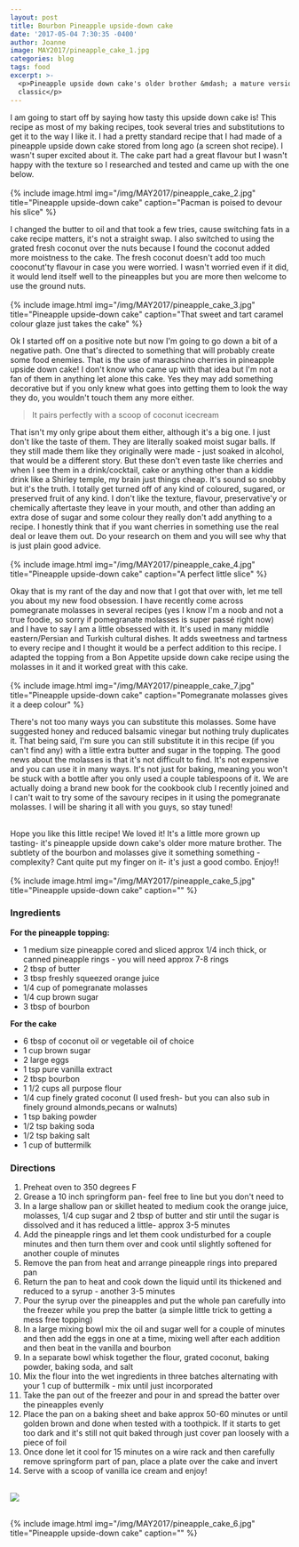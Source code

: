```yaml
---
layout: post
title: Bourbon Pineapple upside-down cake
date: '2017-05-04 7:30:35 -0400'
author: Joanne
image: MAY2017/pineapple_cake_1.jpg
categories: blog
tags: food
excerpt: >-
  <p>Pineapple upside down cake's older brother &mdash; a mature version of this
  classic</p>
---
```

I am going to start off by saying how tasty this upside down cake is!  This recipe as most of my baking recipes, took several tries and substitutions to get it to the way I like it.  I had a pretty standard recipe that I had made of a pineapple upside down cake stored from long ago (a screen shot recipe). I wasn't super excited about it.  The cake part had a great flavour but I wasn't happy with the texture so I researched and tested and came up with the one below.
<br>
<br>
{% include image.html
img="/img/MAY2017/pineapple_cake_2.jpg"
title="Pineapple upside-down cake"
caption="Pacman is poised to devour his slice" %}

I changed the butter to oil and that took a few tries, cause switching fats in a cake recipe matters, it's not a straight swap. I also switched to using the grated fresh coconut over the nuts because I found the coconut added more moistness to the cake. The fresh coconut doesn't add too much cooconut'ty flavour in case you were worried.  I wasn't worried even if it did, it would lend itself well to the pineapples but you are more then welcome to use the ground nuts.
<br>
<br>
{% include image.html
img="/img/MAY2017/pineapple_cake_3.jpg"
title="Pineapple upside-down cake"
caption="That sweet and tart caramel colour glaze just takes the cake" %}

Ok I started off on a positive note but now I'm going to go down a bit of a negative path.  One that's directed to something that will probably create some food enemies. That is the use of maraschino cherries in pineapple upside down cake! I don't know who came up with that idea but I'm not a fan of them in anything let alone this cake.  Yes they may add something decorative but if you only knew what goes into getting them to look the way they do, you wouldn't touch them any more either. 

> It pairs perfectly with a scoop of coconut icecream 

That isn't my only gripe about them either, although it's a big one. I just don't like the taste of them. They are literally soaked moist sugar balls. If they still made them like they originally were made - just soaked in alcohol, that would be a different story. But these don't even taste like cherries and when I see them in a drink/cocktail, cake or anything other than a kiddie drink like a Shirley temple, my brain just things cheap. It's sound so snobby but it's the truth.  I totally get turned off of any kind of coloured, sugared, or preserved fruit of any kind.  I don't like the texture, flavour, preservative'y or chemically aftertaste they leave in your mouth, and other than adding an extra dose of sugar and some colour they really don't add anything to a recipe. I honestly think that if you want cherries in something use the real deal or leave them out.  Do your research on them and you will see why that  is just plain good advice.
<br>
<br>
{% include image.html
img="/img/MAY2017/pineapple_cake_4.jpg"
title="Pineapple upside-down cake"
caption="A perfect little slice" %}

Okay that is my rant of the day and now that I got that over with, let me tell you about my new food obsession. I have recently come across pomegranate molasses in several recipes (yes I know I'm a noob and not a true foodie, so sorry if pomegranate molasses is super passé right now) and I have to say I am a little obsessed with it. It's used in many middle eastern/Persian and Turkish cultural dishes.  It adds sweetness and tartness to every recipe and I thought it would be a perfect addition to this recipe. I adapted the topping from a Bon Appetite upside down cake recipe using the molasses in it and it worked great with this cake.\
<br>
{% include image.html
img="/img/MAY2017/pineapple_cake_7.jpg"
title="Pineapple upside-down cake"
caption="Pomegranate molasses gives it a deep colour" %}

There's not too many ways you can substitute this molasses. Some have suggested honey and reduced balsamic vinegar but nothing truly duplicates it. That being said,  I'm sure you can still substitute it in this recipe (if you can't find any) with a little extra butter and sugar in the topping. The good news about the molasses is that it's not difficult to find.  It's not expensive and you can use it in many ways. It's not just for baking, meaning you won't be stuck with a bottle after you only used a couple tablespoons of it.  We are actually doing a brand new book for the cookbook club I recently joined and  I can't wait to try some of the savoury recipes in it using the pomegranate molasses. I will be sharing it all with you guys, so stay tuned! <br>
<br>

Hope you like this little recipe! We loved it! It's a little more grown up tasting- it's pineapple upside down cake's older more mature brother. The subtlety of the bourbon and molasses give it something something - complexity?  Cant quite put my finger on it- it's just a good combo. Enjoy!!
<br>
<br>
{% include image.html
img="/img/MAY2017/pineapple_cake_5.jpg"
title="Pineapple upside-down cake"
caption="" %}
<br>

### Ingredients

**For the pineapple topping:**

* 1 medium size pineapple cored and sliced approx 1/4 inch thick, or canned pineapple rings - you will need approx 7-8 rings
* 2 tbsp of butter
* 3 tbsp freshly squeezed orange juice
* 1/4 cup of pomegranate molasses
* 1/4 cup brown sugar
* 3 tbsp of bourbon
  <br>

**For the cake**

* 6 tbsp of coconut oil or vegetable oil of choice
* 1 cup brown sugar
* 2 large eggs
* 1 tsp pure vanilla extract
* 2 tbsp bourbon
* 1 1/2 cups all purpose flour
* 1/4 cup finely grated coconut (I used fresh- but you can also sub in finely ground almonds,pecans or walnuts)
* 1 tsp baking powder
* 1/2 tsp baking soda
* 1/2 tsp baking salt
* 1 cup of buttermilk
  <br>

### Directions

 1. Preheat oven to 350 degrees F
 2. Grease a 10 inch springform pan- feel free to line but you don't need to
 3. In a large shallow pan or skillet heated to medium cook the orange juice, molasses, 1/4 cup sugar and 2 tbsp of butter and stir until the sugar is dissolved and it has reduced a little- approx 3-5 minutes
 4. Add the pineapple rings and let them cook undisturbed for a couple minutes and then turn them over and cook until slightly softened for another couple of minutes
 5. Remove the pan from heat and arrange pineapple rings into prepared pan
 6. Return the pan to heat and cook
    down the liquid until its thickened and reduced to a syrup - another 3-5 minutes
 7. Pour the syrup over the pineapples and put the whole pan carefully into the freezer while you prep the batter (a simple little trick to getting a mess free topping)
 8. In a large mixing bowl mix the oil and sugar well for a couple of minutes and then add the eggs in one at a time, mixing well after each addition and then beat in the vanilla and bourbon
 9. In a separate bowl whisk together the flour, grated coconut, baking powder, baking soda, and salt
10. Mix the flour into the wet ingredients in three batches alternating with your 1 cup of buttermilk - mix until just incorporated
11. Take the pan out of the freezer and pour in and spread the batter over the pineapples evenly
12. Place the pan on a baking sheet and bake approx 50-60 minutes or until golden brown and done when tested with a toothpick. If it starts to get too dark and it's still not quit baked through just cover pan loosely with a piece of foil
13. Once done let it cool for 15 minutes on a wire rack and then carefully remove springform part of pan, place a plate over the cake and invert
14. Serve with a scoop of vanilla ice cream and enjoy!\
    <br>

<p class="apple__news__logo"><a href="https://apple.news/TKVtoVhGUQSuiufA4bqI-gg"><img src="{{ basesite.url }}/img/apple_news.svg" /></a></p>

<br>
{% include image.html
img="/img/MAY2017/pineapple_cake_6.jpg"
title="Pineapple upside-down cake"
caption="" %}
